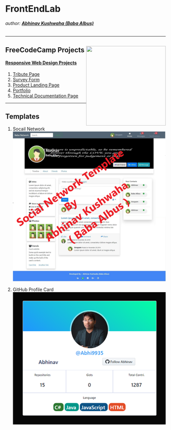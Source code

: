 # FrontEndLab
###### author: [**Abhinav Kushwaha (Baba Albus)**](http://babaalbus.com/ "http://babaalbus.com/")
---
## FreeCodeCamp Projects <img align="right" width="250" height="250" src="https://s3.amazonaws.com/freecodecamp/curriculum-diagram-full.jpg">
  #### [Responsive Web Design Projects](https://www.freecodecamp.org/certification/babaalbus/responsive-web-design)
1. [Tribute Page](https://abhi9935.github.io/FreeCodeCamp_TributePage/)
2. [Survey Form](https://abhi9935.github.io/FreeCodeCamp_SurveyForm/)
3. [Product Landing Page](https://abhi9935.github.io/FreeCodeCamp_ProductLandingPage/)
4. [Portfolio](https://abhi9935.github.io/FreeCodeCamp_PersonalPortfolioWebpage/)
5. [Technical Documentation Page](https://abhi9935.github.io/FreeCodeCamp_TechnicalDocumentationPage/)
---
## Templates
1. Socail Network
![](https://github.com/Abhi9935/FrontEndLab/blob/master/Templates_UI/Social%20Network/babasnw1.png)

2. GitHub Profile Card
![](https://github.com/Abhi9935/FrontEndLab/blob/master/Templates_UI/GitHubCARD/GitHubCard.PNG)
